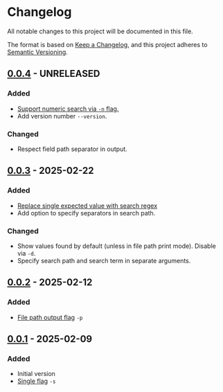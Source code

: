 # Changelog

All notable changes to this project will be documented in this file.

The format is based on [Keep a Changelog](https://keepachangelog.com/en/1.1.0/),
and this project adheres to [Semantic Versioning](https://semver.org/spec/v2.0.0.html).

## [0.0.4] - UNRELEASED

### Added

- [Support numeric search via `-n` flag.](https://github.com/NiklasvonM/srch/issues/5)
- Add version number `--version`.

### Changed

- Respect field path separator in output.

[0.0.4]: https://github.com/NiklasvonM/srch/releases/tag/0.0.4

## [0.0.3] - 2025-02-22

### Added

- [Replace single expected value with search regex](https://github.com/NiklasvonM/srch/issues/3)
- Add option to specify separators in search path.

### Changed

- Show values found by default (unless in file path print mode). Disable via `-d`.
- Specify search path and search term in separate arguments.

[0.0.3]: https://github.com/NiklasvonM/srch/releases/tag/0.0.3

## [0.0.2] - 2025-02-12

### Added

- [File path output flag](https://github.com/NiklasvonM/srch/issues/2) `-p`

[0.0.2]: https://github.com/NiklasvonM/srch/releases/tag/0.0.2

## [0.0.1] - 2025-02-09

### Added

- Initial version
- [Single flag](https://github.com/NiklasvonM/srch/issues/1) `-s`

[0.0.1]: https://github.com/NiklasvonM/srch/releases/tag/0.0.1
